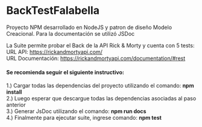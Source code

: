 # <h1>BackTestFalabella</h1>

Proyecto NPM desarrollado en NodeJS y patron de diseño Modelo Creacional. Para la documentación se utilizó JSDoc

La Suite permite probar el Back de la API Rick & Morty y cuenta con 5 tests: <br>
URL API: https://rickandmortyapi.com/ <br>
URL Documentación: https://rickandmortyapi.com/documentation/#rest

<h4>Se recomienda seguir el siguiente instructivo: </h4>

1.) Cargar todas las dependencias del proyecto utilizando el comando: <strong> npm install</strong> <br>
2.) Luego esperar que descargue todas las dependencias asociadas al paso anterior <br>
3.) Generar JsDoc utilizando el comando: <strong> npm run docs</strong><br> 
4.) Finalmente para ejecutar suite, ingrese comando: <strong> npm test </strong><br>
